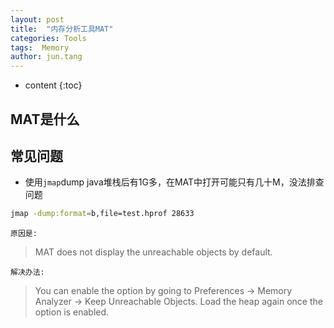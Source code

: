 ```yaml
---
layout: post
title:  "内存分析工具MAT"
categories: Tools
tags:  Memory 
author: jun.tang
---
```


* content
{:toc}

## MAT是什么

## 常见问题
* 使用`jmap`dump java堆栈后有1G多，在MAT中打开可能只有几十M，没法排查问题
```bash
jmap -dump:format=b,file=test.hprof 28633
```
    原因是:
> MAT does not display the unreachable objects by default.




    解决办法: 
> You can enable the option by going to Preferences -> Memory Analyzer -> Keep Unreachable Objects. Load the heap again once the option is enabled.
